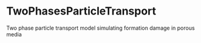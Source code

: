 # TwoPhasesParticleTransport
Two phase particle transport model simulating formation damage in porous media
